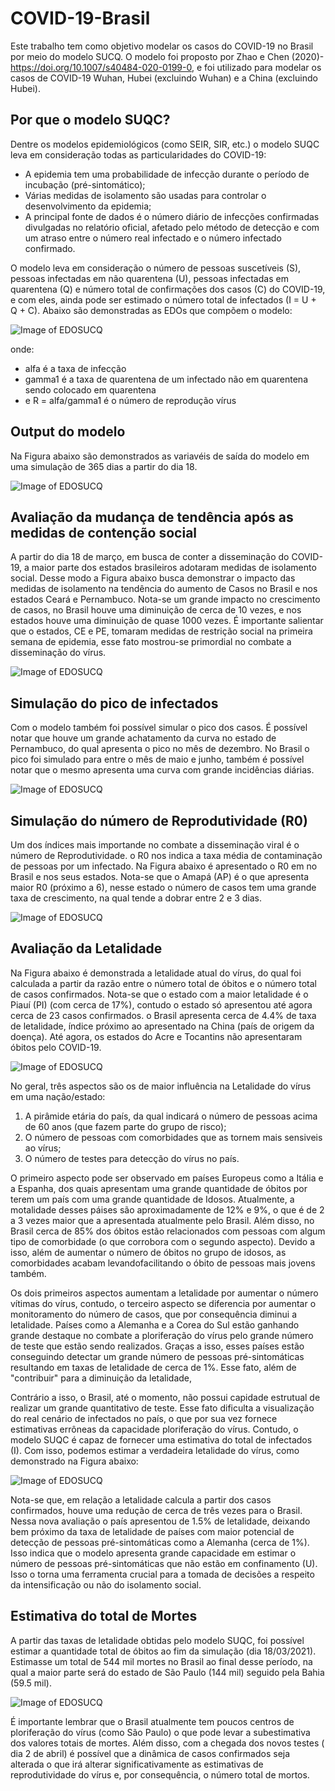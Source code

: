 # COVID-19-Brasil

Este trabalho tem como objetivo modelar os casos do COVID-19 no Brasil por meio do modelo SUCQ. O modelo foi proposto por Zhao e Chen (2020)- https://doi.org/10.1007/s40484-020-0199-0, e foi utilizado para modelar os casos de COVID-19 Wuhan, Hubei (excluindo Wuhan) e a China (excluindo Hubei).

## Por que o modelo SUQC?

Dentre os modelos epidemiológicos (como SEIR, SIR, etc.) o modelo SUQC leva em consideração todas as particularidades do COVID-19:

* A epidemia tem uma probabilidade de infecção durante o período de incubação (pré-sintomático);
* Várias medidas de isolamento são usadas para controlar o desenvolvimento da epidemia; 
* A principal fonte de dados é o número diário de infecções confirmadas divulgadas no relatório oficial, afetado pelo método de detecção e com um atraso entre o número real infectado e o número infectado confirmado. 


O modelo leva em consideração o número de pessoas suscetíveis (S), pessoas infectadas em não quarentena (U), pessoas infectadas em quarentena (Q) e número total de confirmações dos casos (C) do COVID-19, e com eles, ainda pode ser estimado o número total de infectados (I = U + Q + C). Abaixo são demonstradas as EDOs que compõem o modelo: 

![Image of EDOSUCQ](https://github.com/ravellys/COVID-19-Brasil/blob/master/eq_SUCQ.JPG)

onde:
* alfa é a taxa de infecção
* gamma1 é a taxa de quarentena de um infectado não em quarentena sendo colocado em quarentena
* e R = alfa/gamma1 é o número de reprodução vírus

## Output do modelo 
Na Figura abaixo são demonstrados as variavéis de saída do modelo em uma simulação de 365 dias a partir do dia 18.

![Image of EDOSUCQ](https://github.com/ravellys/COVID-19-Brasil/blob/master/COVID-19%20Brasil.png)
  
## Avaliação da mudança de tendência após as medidas de contenção social

A partir do dia 18 de março, em busca de conter a disseminação do COVID-19, a maior parte dos estados brasileiros adotaram medidas de isolamento social. Desse modo a Figura abaixo busca demonstrar o impacto  das medidas de isolamento na tendência do aumento de Casos no Brasil e nos estados Ceará e Pernambuco. Nota-se um grande impacto no crescimento de casos, no Brasil houve uma diminuição de cerca de 10 vezes, e nos estados houve uma diminuição de quase 1000 vezes. É importante salientar que o estados, CE e PE, tomaram medidas de restrição social na primeira semana de epidemia, esse fato mostrou-se primordial no combate a disseminação do vírus.

![Image of EDOSUCQ](https://github.com/ravellys/COVID-19-Brasil/blob/master/cum_cases.png)

## Simulação do pico de infectados

Com o modelo também foi possível simular o pico dos casos. É possível notar que houve um grande achatamento da curva no estado de Pernambuco, do qual apresenta o pico no mês de dezembro. No Brasil o pico foi simulado para entre o mês de maio e junho, também é possível notar que o mesmo apresenta uma curva com grande incidências diárias.

![Image of EDOSUCQ](https://github.com/ravellys/COVID-19-Brasil/blob/master/daily_cases.png)

## Simulação do número de Reprodutividade (R0)

Um dos índices mais importande no combate a disseminação viral é o número de Reprodutividade. o R0 nos indica a taxa média de contaminação de pessoas por um infectado. Na Figura abaixo é apresentado o R0 em no Brasil e nos seus estados. Nota-se que o Amapá (AP) é o que apresenta maior R0 (próximo a 6), nesse estado o número de casos tem uma grande taxa de crescimento, na qual tende a dobrar entre 2 e 3 dias.

![Image of EDOSUCQ](https://github.com/ravellys/COVID-19-Brasil/blob/master/R0.png)

## Avaliação da Letalidade 

Na Figura abaixo é demonstrada a letalidade atual do vírus, do qual foi calculada a partir da razão entre o número total de óbitos e o número total de casos confirmados. Nota-se que o estado com a maior letalidade é o Piauí (PI) (com cerca de 17%), contudo o estado só apresentou até agora cerca de 23 casos confirmados. o Brasil apresenta cerca de 4.4% de taxa de letalidade, índice próximo ao apresentado na China (país de origem da doença). Até agora, os estados do Acre e Tocantins não apresentaram óbitos pelo COVID-19.

![Image of EDOSUCQ](https://github.com/ravellys/COVID-19-Brasil/blob/master/mortality.png)

No geral, três aspectos são os de maior influência na Letalidade do vírus em uma nação/estado:

1. A pirâmide etária do país, da qual indicará o número de pessoas acima de 60 anos (que fazem parte do grupo de risco);
2. O número de pessoas com comorbidades que as tornem mais sensiveis ao vírus;
3. O número de testes para detecção do vírus no país.

O primeiro aspecto pode ser observado em países Europeus como a Itália e a Espanha, dos quais apresentam uma grande quantidade de óbitos por terem um país com uma grande quantidade de Idosos. Atualmente, a motalidade desses páises são aproximadamente de 12% e 9%, o que é de 2 a 3 vezes maior que a apresentada atualmente pelo Brasil. Além disso, no Brasil cerca de 85% dos óbitos estão relacionados com pessoas com algum tipo de comorbidade (o que corrobora com o segundo aspecto). Devido a isso, além de aumentar o número de óbitos no grupo de idosos, as comorbidades acabam levandofacilitando o óbito de pessoas mais jovens também.

Os dois primeiros aspectos aumentam a letalidade por aumentar o número vítimas do vírus, contudo, o terceiro aspecto se diferencia por aumentar o monitoramento do número de casos, que por consequência diminui a letalidade. Países como a Alemanha e a Corea do Sul estão ganhando grande destaque no combate a ploriferação do vírus pelo grande número de teste que estão sendo realizados. Graças a isso, esses países estão conseguindo detectar um grande número de pessoas pré-sintomáticas resultando em taxas de letalidade de cerca de 1%. Esse fato, além de "contribuir" para a diminuição da letalidade,

Contrário a isso, o Brasil, até o momento, não possui capidade estrutual de realizar um grande quantitativo de teste. Esse fato dificulta a visualização do real cenário de infectados no país, o que por sua vez fornece estimativas errôneas da capacidade ploriferação do vírus. Contudo, o modelo SUQC é capaz de fornecer uma estimativa do total de infectados (I). Com isso, podemos estimar a verdadeira letalidade do vírus, como demonstrado na Figura abaixo:

![Image of EDOSUCQ](https://github.com/ravellys/COVID-19-Brasil/blob/master/mortality_real_estimada.png)

Nota-se que, em relação a letalidade calcula a partir dos casos confirmados, houve uma redução de cerca de três vezes para o Brasil. Nessa nova avaliação o país apresentou de 1.5% de letalidade, deixando bem próximo da taxa de letalidade de países com maior potencial de detecção de pessoas pré-sintomáticas como a Alemanha (cerca de 1%). Isso indica que o modelo apresenta grande capacidade em estimar o número de pessoas pré-sintomáticas que não estão em confinamento (U). Isso o torna uma ferramenta crucial para a tomada de decisões a respeito da intensificação ou não do isolamento social. 

## Estimativa do total de Mortes

A partir das taxas de letalidade obtidas pelo modelo SUQC, foi possível estimar a quantidade total de óbitos ao fim da simulação (dia 18/03/2021). Estimasse um total de 544 mil mortes no Brasil ao final desse período, na qual a maior parte será do estado de São Paulo (144 mil) seguido pela Bahia (59.5 mil). 

![Image of EDOSUCQ](https://github.com/ravellys/COVID-19-Brasil/blob/master/total%20de%20mortes.png)

É importante lembrar que o Brasil atualmente tem poucos centros de ploriferação do vírus (como São Paulo) o que pode levar a subestimativa dos valores totais de mortes. Além disso, com a chegada dos novos testes ( dia 2 de abril) é possível que a dinâmica de casos confirmados seja alterada o que irá alterar significativamente as estimativas de reprodutividade do vírus e, por consequência, o número total de mortos. 





